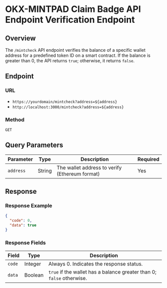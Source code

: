 # OKX-MINTPAD Claim Badge API Endpoint Verification Endpoint

## Overview
The `/mintcheck` API endpoint verifies the balance of a specific wallet address for a predefined token ID on a smart contract. If the balance is greater than 0, the API returns `true`; otherwise, it returns `false`.

## Endpoint

### URL
- `https://yourdomain/mintcheck?address=${address}`
- `http://localhost:3000/mintcheck?address=${address}`

### Method
`GET`

## Query Parameters

| Parameter | Type   | Description                                    | Required |
|-----------|--------|------------------------------------------------|----------|
| `address` | String | The wallet address to verify (Ethereum format) | Yes      |

## Response

### Response Example
```json
{
  "code": 0,
  "data": true
}
```

### Response Fields

| Field | Type    | Description                                                  |
|-------|---------|--------------------------------------------------------------|
| `code`| Integer | Always 0. Indicates the response status.                     |
| `data`| Boolean | `true` if the wallet has a balance greater than 0; `false` otherwise. |
